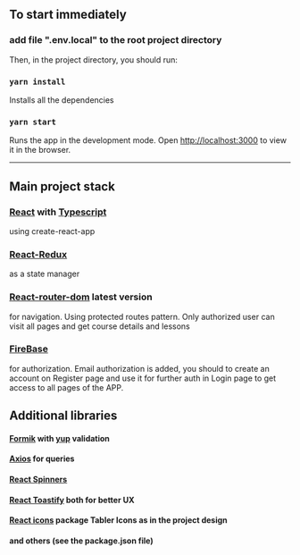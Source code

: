 ## To start immediately

### add file ".env.local" to the root project directory

Then, in the project directory, you should run:

### `yarn install`

Installs all the dependencies

### `yarn start`

Runs the app in the development mode. Open
[http://localhost:3000](http://localhost:3000) to view it in the browser.

---

## Main project stack

### [React](https://reactjs.org/) with [Typescript](https://www.typescriptlang.org/)

using create-react-app

### [React-Redux](https://react-redux.js.org/)

as a state manager

### [React-router-dom](https://reactrouter.com/en/main) latest version

for navigation. Using protected routes pattern. Only authorized user can visit
all pages and get course details and lessons

### [FireBase](https://firebase.google.com/)

for authorization. Email authorization is added, you should to create an account
on Register page and use it for further auth in Login page to get access to all
pages of the APP.

## Additional libraries

#### [Formik](https://formik.org/) with [yup](https://www.npmjs.com/package/yup) validation

#### [Axios](https://axios-http.com/docs/intro) for queries

#### [React Spinners](https://www.npmjs.com/package/react-spinners)

#### [React Toastify](https://www.npmjs.com/package/react-toastify) both for better UX

#### [React icons](https://www.npmjs.com/package/react-icons) package Tabler Icons as in the project design

#### and others (see the package.json file)
